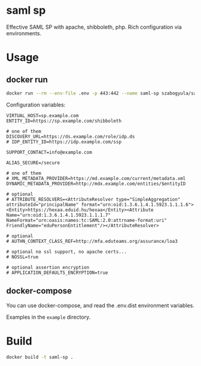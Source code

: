 # saml sp

Effective SAML SP with apache, shibboleth, php. Rich configuration via environments.

# Usage

## docker run

```bash
docker run --rm --env-file .env -p 443:442 --name saml-sp szabogyula/saml-sp
```
Configuration variables:

```
VIRTUAL_HOST=sp.example.com
ENTITY_ID=https://sp.example.com/shibboleth

# one of them
DISCOVERY_URL=https://ds.example.com/role/idp.ds
# IDP_ENTITY_ID=https://idp.example.com/ssp

SUPPORT_CONTACT=info@example.com

ALIAS_SECURE=/secure

# one of them
# XML_METADATA_PROVIDER=https://md.example.com/current/metadata.xml
DYNAMIC_METADATA_PROVIDER=http://mdx.example.com/entities/$entityID

# optional
# ATTRIBUTE_RESOLVERS=<AttributeResolver type="SimpleAggregation" attributeId="principalName" format="urn:oid:1.3.6.1.4.1.5923.1.1.1.6"><Entity>https://hexaa.eduid.hu/hexaa</Entity><Attribute Name="urn:oid:1.3.6.1.4.1.5923.1.1.1.7" NameFormat="urn:oasis:names:tc:SAML:2.0:attrname-format:uri" FriendlyName="eduPersonEntitlement"/></AttributeResolver>

# optional
# AUTHN_CONTEXT_CLASS_REF=http://mfa.eduteams.org/assurance/loa3

# optional no ssl support, no apache certs...
# NOSSL=true

# optional assertion encryption
# APPLICATION_DEFAULTS_ENCRYPTION=true
```

## docker-compose
You can use docker-compose, and read the .env.dist environment variables.

Examples in the `example` directory.

# Build

```bash
docker build -t saml-sp .
```

